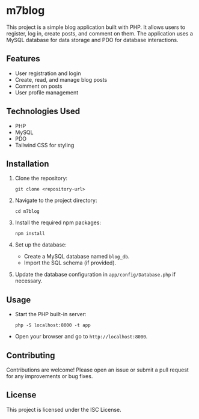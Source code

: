 # m7blog

This project is a simple blog application built with PHP. It allows users to register, log in, create posts, and comment on them. The application uses a MySQL database for data storage and PDO for database interactions.

## Features

- User registration and login
- Create, read, and manage blog posts
- Comment on posts
- User profile management

## Technologies Used

- PHP
- MySQL
- PDO
- Tailwind CSS for styling

## Installation

1. Clone the repository:
   ```
   git clone <repository-url>
   ```

2. Navigate to the project directory:
   ```
   cd m7blog
   ```

3. Install the required npm packages:
   ```
   npm install
   ```

4. Set up the database:
   - Create a MySQL database named `blog_db`.
   - Import the SQL schema (if provided).

5. Update the database configuration in `app/config/Database.php` if necessary.

## Usage

- Start the PHP built-in server:
  ```
  php -S localhost:8000 -t app
  ```

- Open your browser and go to `http://localhost:8000`.

## Contributing

Contributions are welcome! Please open an issue or submit a pull request for any improvements or bug fixes.

## License

This project is licensed under the ISC License.